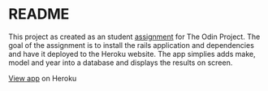 # README

This project as created as an student [assignment](https://www.theodinproject.com/courses/web-development-101/lessons/your-first-rails-application) for The Odin Project. The goal of the assignment is to install the rails application and dependencies and have it deployed to the Heroku website. The app simplies adds make, model and year into a database and displays the results on screen.


[View app](https://blooming-brook-20438.herokuapp.com) on Heroku
